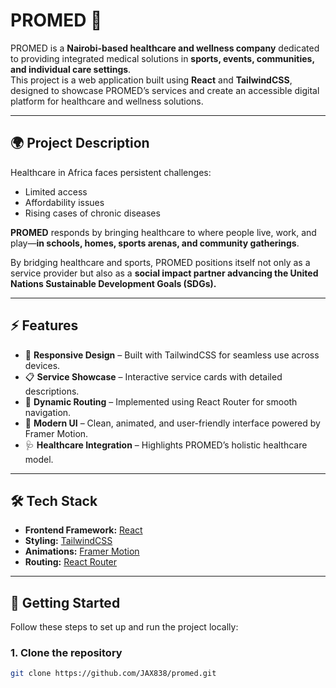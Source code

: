 # PROMED 🌿

PROMED is a **Nairobi-based healthcare and wellness company** dedicated to providing integrated medical solutions in **sports, events, communities, and individual care settings**.  
This project is a web application built using **React** and **TailwindCSS**, designed to showcase PROMED’s services and create an accessible digital platform for healthcare and wellness solutions.

---

## 🌍 Project Description

Healthcare in Africa faces persistent challenges:

- Limited access
- Affordability issues
- Rising cases of chronic diseases

**PROMED** responds by bringing healthcare to where people live, work, and play—**in schools, homes, sports arenas, and community gatherings**.

By bridging healthcare and sports, PROMED positions itself not only as a service provider but also as a **social impact partner advancing the United Nations Sustainable Development Goals (SDGs).**

---

## ⚡ Features

- 📌 **Responsive Design** – Built with TailwindCSS for seamless use across devices.
- 📋 **Service Showcase** – Interactive service cards with detailed descriptions.
- 🔗 **Dynamic Routing** – Implemented using React Router for smooth navigation.
- 🎨 **Modern UI** – Clean, animated, and user-friendly interface powered by Framer Motion.
- 🩺 **Healthcare Integration** – Highlights PROMED’s holistic healthcare model.

---

## 🛠️ Tech Stack

- **Frontend Framework:** [React](https://reactjs.org/)
- **Styling:** [TailwindCSS](https://tailwindcss.com/)
- **Animations:** [Framer Motion](https://www.framer.com/motion/)
- **Routing:** [React Router](https://reactrouter.com/)

---

## 🚀 Getting Started

Follow these steps to set up and run the project locally:

### 1. Clone the repository

```bash
git clone https://github.com/JAX838/promed.git

```
